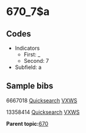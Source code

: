 # 670\_7$a

## Codes

-   Indicators
    -   First: \_
    -   Second: 7
-   Subfield: a

## Sample bibs

6667018 [Quicksearch](https://search.library.yale.edu/catalog/6667018) [VXWS](http://prodorbis.library.yale.edu:7014/vxws/GetHoldingsService?bibId=6667018)

13358414 [Quicksearch](https://search.library.yale.edu/catalog/13358414) [VXWS](http://prodorbis.library.yale.edu:7014/vxws/GetHoldingsService?bibId=13358414)

**Parent topic:**[670](../../tags/670/670.md)

